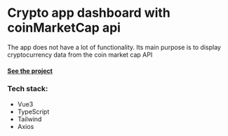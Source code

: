 # Crypto app dashboard with coinMarketCap api
The app does not have a lot of functionality. Its main purpose is to display cryptocurrency data from the coin market cap API

#### [See the project](https://dapper-pixie-8625e5.netlify.app/)

### Tech stack:
* Vue3
* TypeScript
* Tailwind
* Axios
